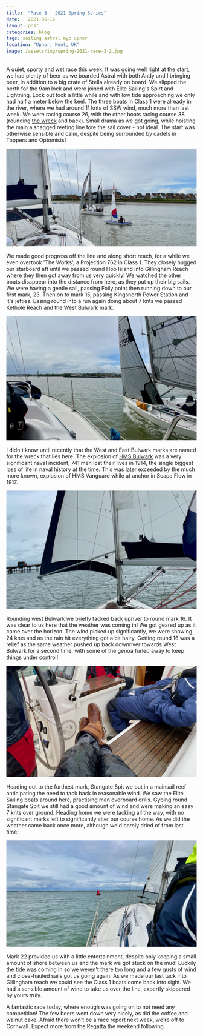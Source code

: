 ```yaml
---
title:  "Race 3 - 2021 Spring Series"
date:   2021-05-12
layout: post
categories: blog
tags: sailing astral myc upnor
location: "Upnor, Kent, UK"
image: /assets/img/spring-2021-race-3-2.jpg
---
```


A quiet, sporty and wet race this week. It was going well right at the start, we had plenty of beer as we boarded Astral with both Andy and I bringing beer, in addition to a big crate of Stella already on board. We slipped the berth for the 9am lock and were joined with Elite Sailing's Spirt and Lightning. Lock out took a little while and with low tide approaching we only had half a meter below the keel. The three boats in Class 1 were already in the river, where we had around 11 knts of SSW wind, much more than last week. We were racing course 26, with the other boats racing course 38 (rounding [the wreck](https://en.wikipedia.org/wiki/SS_Richard_Montgomery) and back). Small drama as we got going, while hoisting the main a snagged reefing line tore the sail cover - not ideal. The start was otherwise sensible and calm, despite being surrounded by cadets in Toppers and Optomists!

![](/assets/img/spring-2021-race-3-6.jpg)

We made good progress off the line and along short reach, for a while we even overtook 'The Works', a Projection 762 in Class 1. They closely hugged our starboard aft until we passed round Hoo Island into Gillingham Reach where they then got away from us very quickly! We watched the other boats disappear into the distance from here, as they put up their big sails. We were having a gentle sail, passing Folly point then running down to our first mark, 23. Then on to mark 15, passing Kingsnorth Power Station and it's jetties. Easing round into a run again doing about 7 knts we passed Kethole Reach and the West Bulwark mark.

![](/assets/img/spring-2021-race-3-5.jpg)

I didn't know until recently that the West and East Bulwark marks are named for the wreck that lies here. The explosion of [HMS Bulwark](https://en.wikipedia.org/wiki/HMS_Bulwark_%281899%29) was a very significant naval incident, 741 men lost their lives in 1914, the single biggest loss of life in naval history at the time. This was later exceeded by the much more known, explosion of HMS Vanguard while at anchor in Scapa Flow in 1917.

![](/assets/img/spring-2021-race-3-4.jpg)

Rounding west Bulwark we briefly tacked back upriver to round mark 16. It was clear to us here that the weather was coming in! We got geared up as it came over the horizon. The wind picked up significantly, we were showing 24 knts and as the rain hit everything got a bit hairy. Getting round 16 was a relief as the same weather pushed up back downriver towards West Bulwark for a second time, with some of the genoa furled away to keep things under control!  

![](/assets/img/spring-2021-race-3-3.jpg)

Heading out to the furthest mark, Stangate Spit we put in a mainsail reef anticipating the need to tack back in reasonable wind. We saw the Elite Sailing boats around here, practising man overboard drills. Gybing round Stangate Spit we still had a good amount of wind and were making an easy 7 knts over ground. Heading home we were tacking all the way, with no significant marks left to significantly alter our course home. As we did the weather came back once more, although we'd barely dried of from last time!

![](/assets/img/spring-2021-race-3-1.jpg)

Mark 22 provided us with a little entertainment, despite only keeping a small amount of shore between us and the mark we got stuck on the mud! Luckily the tide was coming in so we weren't there too long and a few gusts of wind and close-hauled sails got us going again. As we made our last tack into Gillingham reach we could see the Class 1 boats come back into sight. We had a sensible amount of wind to take us over the line, expertly skippered by yours truly.

A fantastic race today, where enough was going on to not need any competition! The few beers went down very nicely, as did the coffee and walnut cake. Afraid there won't be a race report next week, we're off to Cornwall. Expect more from the Regatta the weekend following.
